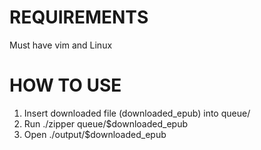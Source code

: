REQUIREMENTS
==
Must have vim and Linux

HOW TO USE
==
1. Insert downloaded file (downloaded_epub) into queue/
2. Run ./zipper queue/$downloaded_epub
3. Open ./output/$downloaded_epub
